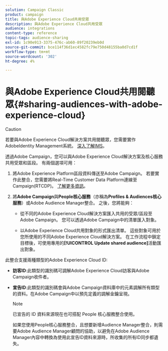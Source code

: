```yaml
---
solution: Campaign Classic
product: campaign
title: 與Adobe Experience Cloud共用受眾
description: 與Adobe Experience Cloud共用受眾
audience: integrations
content-type: reference
topic-tags: audience-sharing
exl-id: 1c90e913-3375-476c-ab60-89f20239eb0d
source-git-commit: bce114f36d1ec4582fc79e750d48155ba0d7cd1f
workflow-type: tm+mt
source-wordcount: '302'
ht-degree: 4%

---
```


# 與Adobe Experience Cloud共用閱聽眾{#sharing-audiences-with-adobe-experience-cloud}

>[!CAUTION]
>
>若要與Adobe Experience Cloud解決方案共用閱聽眾，您需要實作AdobeIdentity Management系統。 [深入了解IMS](../../integrations/using/about-adobe-id.md)。

透過Adobe Campaign，您可以與Adobe Experience Cloud解決方案及核心服務共用受眾和區段。 有兩個選項可用：

1. 將Adobe Experience Platform區段資料傳送至Adobe Campaign。 若要實作此整合，您需要將Real-Time Customer Data Platform連線至Campaign(RTCDP)。 [了解更多資訊](https://experienceleague.adobe.com/docs/experience-platform/destinations/catalog/email-marketing/adobe-campaign.html)。


1. 將&#x200B;**Adobe Campaign**&#x200B;與&#x200B;**People核心服務**（亦稱為&#x200B;**Profiles &amp; Audiences核心服務**）或Adobe Audience Manager整合。 之後，您將能夠：

   * 從不同的Adobe Experience Cloud解決方案匯入共用的受眾/區段至Adobe Campaign。 您可以透過Adobe Campaign中的清單匯入對象。

   * 以Adobe Experience Cloud共用對象的形式匯出清單。 這些對象可用於您所使用的不同Adobe Experience Cloud解決方案。 在工作流程中鎖定目標後，可使用專用的&#x200B;**[!UICONTROL Update shared audience]**&#x200B;活動匯出對象。

此整合支援兩種類型的Adobe Experience Cloud ID:

* **訪客ID**:此類型的識別碼可調解Adobe Experience Cloud訪客與Adobe Campaign收件者。
* **宣告ID**:此類型的識別碼會與Adobe Campaign資料庫中的元素調解所有類型的資料。在Adobe Campaign中以預先定義的調解金鑰呈現。

   >[!NOTE]
   >
   > 已宣告的 ID 資料來源現在也可搭配 People 核心服務整合使用。
   >
   >如果您使用People核心服務整合，且想要新增Audience Manager整合，則需要Adobe Audience Manager顧問的協助，以避免在Adobe Audience Manager內容中轉換為使用此宣告ID資料來源時，所收集的所有ID同步都遺失。
